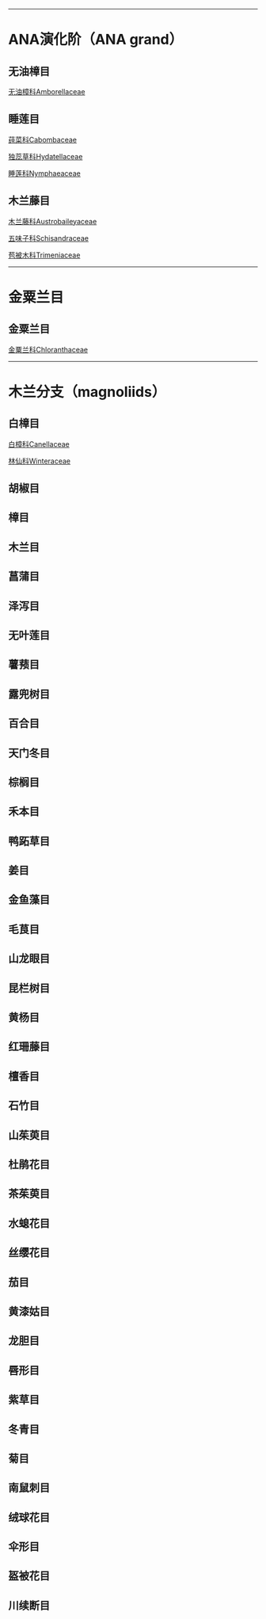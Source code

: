 ------------# ANA演化阶（ANA grand）## 无油樟目[无油樟科Amborellaceae]()## 睡莲目[莼菜科Cabombaceae]()[独蕊草科Hydatellaceae]()[睡莲科Nymphaeaceae]()## 木兰藤目[木兰藤科Austrobaileyaceae]()[五味子科Schisandraceae]()[苞被木科Trimeniaceae]()---# 金粟兰目## 金粟兰目[金粟兰科Chloranthaceae]()---# 木兰分支（magnoliids）## 白樟目[白樟科Canellaceae]()[林仙科Winteraceae]()## 胡椒目## 樟目## 木兰目## 菖蒲目## 泽泻目## 无叶莲目## 薯蓣目## 露兜树目## 百合目## 天门冬目## 棕榈目## 禾本目## 鸭跖草目## 姜目## 金鱼藻目## 毛茛目## 山龙眼目## 昆栏树目## 黄杨目## ## ## ## ## ## ## ## ## ## ## ## ## ## ## ## ## 红珊藤目## 檀香目## 石竹目## 山茱萸目## 杜鹃花目## 茶茱萸目## 水螅花目## 丝缨花目## 茄目## 黄漆姑目## 龙胆目## 唇形目## 紫草目## 冬青目## 菊目## 南鼠刺目## 绒球花目## 伞形目## 盔被花目## 川续断目[]()[]()[]()[]()[]()[]()[]()[]()[]()[]()[]()[]()[]()[]()[]()
